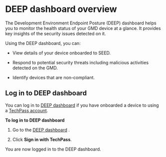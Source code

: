# DEEP dashboard overview

The Development Environment Endpoint Posture (DEEP) dashboard helps you to monitor the health status of your GMD device at a glance. It provides key insights of the security issues detected on it. 

Using the DEEP dashboard, you can: 

- View details of your device onboarded to SEED. 

- Respond to potential security threats including malicious activities detected on the GMD. 

- Identify devices that are non-compliant. 

## Log in to DEEP dashboard

You can log in to [DEEP dashboard](https://dashboard.deep.tech.gov.sg/) if you have onboarded a device to using a [TechPass account](https://docs.developer.tech.gov.sg/docs/techpass-user-guide/). 

**To log in to DEEP dashboard**

1. Go to the [DEEP dashboard](https://dashboard.deep.tech.gov.sg/) . 

2. Click **Sign in with TechPass**. 

You are now logged in to the DEEP dashboard.  

 

 